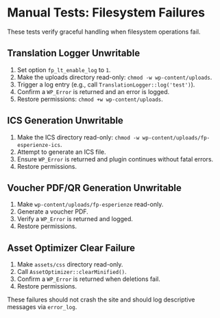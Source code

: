 # Manual Tests: Filesystem Failures

These tests verify graceful handling when filesystem operations fail.

## Translation Logger Unwritable
1. Set option `fp_lt_enable_log` to `1`.
2. Make the uploads directory read-only: `chmod -w wp-content/uploads`.
3. Trigger a log entry (e.g., call `TranslationLogger::log('test')`).
4. Confirm a `WP_Error` is returned and an error is logged.
5. Restore permissions: `chmod +w wp-content/uploads`.

## ICS Generation Unwritable
1. Make the ICS directory read-only: `chmod -w wp-content/uploads/fp-esperienze-ics`.
2. Attempt to generate an ICS file.
3. Ensure `WP_Error` is returned and plugin continues without fatal errors.
4. Restore permissions.

## Voucher PDF/QR Generation Unwritable
1. Make `wp-content/uploads/fp-esperienze` read-only.
2. Generate a voucher PDF.
3. Verify a `WP_Error` is returned and logged.
4. Restore permissions.

## Asset Optimizer Clear Failure
1. Make `assets/css` directory read-only.
2. Call `AssetOptimizer::clearMinified()`.
3. Confirm a `WP_Error` is returned when deletions fail.
4. Restore permissions.

These failures should not crash the site and should log descriptive messages via `error_log`.
